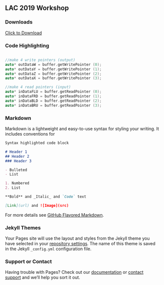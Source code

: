 ## LAC 2019 Workshop

### Downloads
<a href="mark2.jpg" download>Click to Download</a>

### Code Highlighting

```cpp

//make 4 write pointers (output)
auto* outDataW = buffer.getWritePointer (0);
auto* outDataY = buffer.getWritePointer (1);
auto* outDataZ = buffer.getWritePointer (2);
auto* outDataX = buffer.getWritePointer (3);

//make 4 read pointers (input)
auto* inDataFLU = buffer.getReadPointer (0);
auto* inDataFRD = buffer.getReadPointer (1);
auto* inDataBLD = buffer.getReadPointer (2);
auto* inDataBRU = buffer.getReadPointer (3);

```

### Markdown

Markdown is a lightweight and easy-to-use syntax for styling your writing. It includes conventions for

```markdown
Syntax highlighted code block

# Header 1
## Header 2
### Header 3

- Bulleted
- List

1. Numbered
2. List

**Bold** and _Italic_ and `Code` text

[Link](url) and ![Image](src)
```

For more details see [GitHub Flavored Markdown](https://guides.github.com/features/mastering-markdown/).

### Jekyll Themes

Your Pages site will use the layout and styles from the Jekyll theme you have selected in your [repository settings](https://github.com/gzalles/LAC19_workshop/settings). The name of this theme is saved in the Jekyll `_config.yml` configuration file.

### Support or Contact

Having trouble with Pages? Check out our [documentation](https://help.github.com/categories/github-pages-basics/) or [contact support](https://github.com/contact) and we’ll help you sort it out.
